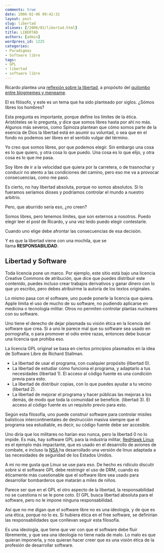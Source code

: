 ```yaml
---
comments: true
date: 2006-02-06 09:42:32
layout: post
slug: libertad
aliases: [/2006/02/libertad.html]
title: LIBERTAD
authors: [admin]
wordpress_id: 1225
categories:
- Paradigmas
- Software libre
tags:
- GPL
- libertad
- software libre
---
```


Ricardo plantea una [reflexión sobre la libertad](http://www.ricardodiaz.org/archives/2006/02/libertad_absolu.html), a propósito del [quilombo entre blogmemes y meneame](http://www.blogmemes.com/comment.php?meme_id=814).

El es filósofo, y este es un tema que ha sido planteado por siglos. ¿Sómos libres los hombres?

Esta pregunta es importante, porque define los límites de la ética. Aristóteles se lo pregunta, y dice que somos libres hasta por ahí no más. Algunos más severos, como Spinoza plantean que cómo somos parte de la esencia de Dios la libertad está en asumir su voluntad, o sea que en el fondo no podemos ser libres en el sentido vulgar del término.

Yo creo que somos libres, por que podemos elegir. Sin embargo una cosa es lo que quiero, y otra cosa lo que puedo. Una cosa es lo que elijo, y otra cosa es lo que me pasa.

Soy libre de ir a la velocidad que quiera por la carretera, o de trasnochar y conducir no atento a las condiciones del camino, pero eso me va a provocar consecuencias, como me pasó.

Es cierto, no hay libertad absoluta, porque no somos absolutos. Si lo fueramos seríamos dioses y podríamos controlar el mundo a nuestro arbitrio.

Pero, que aburrido sería eso, ¿no creen?

Somos libres, pero tenemos límites, que son externos a nosotros. Puedo elegir leer el post de Ricardo, y una vez leido puedo elegir contestarle.

Cuando uno elige debe afrontar las consecuencias de esa decisión.

Y es que la libertad viene con una mochila, que se llama **RESPONSABILIDAD**.


## Libertad y Software


Toda licencia pone un marco. Por ejemplo, este sitio está bajo una licencia Creative Commons de atribución, que dice que puedes distribuir este contenido, puedes incluso crear trabajos derivativos y ganar dinero con lo que yo escribo, pero debes atribuirme la autoría de los textos originales.

Lo mismo pasa con el software, uno puede ponerle la licencia que quiera. Apple limita el uso de mucho de su software, no pudiendo aplicarse en medicina o tecnología militar. Otros no permiten controlar plantas nucleares con su software.

Uno tiene el derecho de dejar plasmada su visión ética en la licencia del software que crea. Si a uno le parece mal que su software sea usado en pornografía, o para promover el odio entre razas, entonces debe buscar una licencia que prohiba eso.

La licencia GPL original se basa en ciertos principios plasmados en la idea de Software Libre de Richard Stallman.

* La libertad de usar el programa, con cualquier propósito (libertad 0).
* La libertad de estudiar cómo funciona el programa, y adaptarlo a tus necesidades (libertad 1). El acceso al código fuente es una condición previa para esto.
* La libertad de distribuir copias, con lo que puedes ayudar a tu vecino (libertad 2).
* La libertad de mejorar el programa y hacer públicas las mejoras a los demás, de modo que toda la comunidad se beneficie. (libertad 3). El acceso al código fuente es un requisito previo para esto.

Según esta filosofía, uno puede construir software para controlar misiles balísticos intercontinentales de destrucción masiva siempre que el programa sea estudiable, es decir, su código fuente debe ser accesible.

Uno diría que los militares no harían eso nunca, pero la libertad 0 no lo impide. Es más, hay software GPL para la industria militar, [RedHawk Linux](http://phx.corporate-ir.net/phoenix.zhtml?c=83736&p=IROL-news) es el ejemplo más impactante, que es usado en el desarrollo de aviones de combate, e incluso la [NSA ](http://www.nsa.gov/selinux/)ha desarrollado una versión de linux adaptada a las necesidades de seguridad de los Estados Unidos.

A mi no me gusta que Linux se use para eso. De hecho es ridículo discutir sobre si el software GPL debe restringir el uso de DRM, cuando es éticamente más cuestionable que el software libre sea usado para desarrollar bombarderos que matarán a miles de niños.

Parece ser que en el GPL el otro aspecto de la libertad, la responsabilidad no se cuestiona ni se le pone coto.
El GPL busca libertad absoluta para el software, pero no le impone ninguna responsabilidad.

Así que no me digan que el software libre no es una ideología, y de que es una ética, porque no lo es. Si hubiera ética en el free software, se definirían las responsabilidades que conllevan seguir esta filosofía.

Es una ideología, que tiene que ver con que el software debe fluir libremente, y que sea una ideología no tiene nada de malo. Lo malo es que quieran imponerla, y nos quieran hacer creer que es una visión ética de la profesión de desarrollar software.

